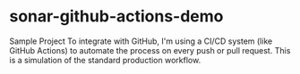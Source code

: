 # sonar-github-actions-demo
Sample Project To integrate with GitHub, I'm using a CI/CD system (like GitHub Actions) to automate the process on every push or pull request. This is a simulation of the standard production workflow.
